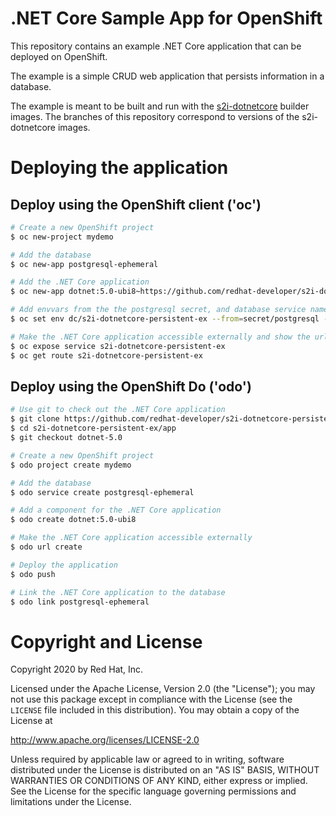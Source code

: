 # .NET Core Sample App for OpenShift

This repository contains an example .NET Core application that can be deployed on OpenShift.

The example is a simple CRUD web application that persists information in a database.

The example is meant to be built and run with the [s2i-dotnetcore](https://github.com/redhat-developer/s2i-dotnetcore) builder
images. The branches of this repository correspond to versions of the s2i-dotnetcore images.

# Deploying the application

## Deploy using the OpenShift client ('oc')

```sh
# Create a new OpenShift project
$ oc new-project mydemo

# Add the database
$ oc new-app postgresql-ephemeral

# Add the .NET Core application
$ oc new-app dotnet:5.0-ubi8~https://github.com/redhat-developer/s2i-dotnetcore-persistent-ex#dotnet-5.0 --context-dir app

# Add envvars from the the postgresql secret, and database service name envvar.
$ oc set env dc/s2i-dotnetcore-persistent-ex --from=secret/postgresql -e database-service=postgresql

# Make the .NET Core application accessible externally and show the url
$ oc expose service s2i-dotnetcore-persistent-ex
$ oc get route s2i-dotnetcore-persistent-ex
```

## Deploy using the OpenShift Do ('odo')

```sh
# Use git to check out the .NET Core application
$ git clone https://github.com/redhat-developer/s2i-dotnetcore-persistent-ex
$ cd s2i-dotnetcore-persistent-ex/app
$ git checkout dotnet-5.0

# Create a new OpenShift project
$ odo project create mydemo

# Add the database
$ odo service create postgresql-ephemeral

# Add a component for the .NET Core application
$ odo create dotnet:5.0-ubi8

# Make the .NET Core application accessible externally
$ odo url create

# Deploy the application
$ odo push

# Link the .NET Core application to the database
$ odo link postgresql-ephemeral
```

# Copyright and License

Copyright 2020 by Red Hat, Inc.

Licensed under the Apache License, Version 2.0 (the "License"); you may not
use this package except in compliance with the License (see the `LICENSE` file
included in this distribution). You may obtain a copy of the License at

   http://www.apache.org/licenses/LICENSE-2.0

Unless required by applicable law or agreed to in writing, software
distributed under the License is distributed on an "AS IS" BASIS, WITHOUT
WARRANTIES OR CONDITIONS OF ANY KIND, either express or implied. See the
License for the specific language governing permissions and limitations under
the License.
